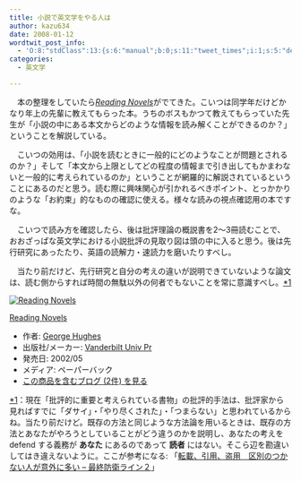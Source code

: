 ```yaml
---
title: 小説で英文学をやる人は
author: kazu634
date: 2008-01-12
wordtwit_post_info:
  - 'O:8:"stdClass":13:{s:6:"manual";b:0;s:11:"tweet_times";i:1;s:5:"delay";i:0;s:7:"enabled";i:1;s:10:"separation";s:2:"60";s:7:"version";s:3:"3.7";s:14:"tweet_template";b:0;s:6:"status";i:2;s:6:"result";a:0:{}s:13:"tweet_counter";i:2;s:13:"tweet_log_ids";a:1:{i:0;i:3597;}s:9:"hash_tags";a:0:{}s:8:"accounts";a:1:{i:0;s:7:"kazu634";}}'
categories:
  - 英文学

---
```

<div class="section">
<p>
    　本の整理をしていたら<i><a href="http://d.hatena.ne.jp/asin/0826514006" onclick="__gaTracker('send', 'event', 'outbound-article', 'http://d.hatena.ne.jp/asin/0826514006', 'Reading Novels');">Reading Novels</a></i>がでてきた。こいつは同学年だけどかなり年上の先輩に教えてもらった本。うちのボスもかつて教えてもらっていた先生が「小説の中にある本文からどのような情報を読み解くことができるのか？」ということを解説している。
</p>
  
<p>
    　こいつの効用は、「小説を読むときに一般的にどのようなことが問題とされるのか？」そして「本文から上限としてどの程度の情報まで引き出してもかまわないと一般的に考えられているのか」ということが網羅的に解説されているということにあるのだと思う。読む際に興味関心が引かれるべきポイント、とっかかりのような「お約束」的なものの確認に使える。様々な読みの視点確認用の本ですな。
</p>
  
<p>
    　こいつで読み方を確認したら、後は批評理論の概説書を2～3冊読むことで、おおざっぱな英文学における小説批評の見取り図は頭の中に入ると思う。後は先行研究にあったたり、英語の読解力・速読力を磨いたりすべし。
</p>
  
<p>
    　当たり前だけど、先行研究と自分の考えの違いが説明できていないような論文は、読む側からすれば時間の無駄以外の何者でもないことを常に意識すべし。<span class="footnote"><a href="/sirocco634/#f1" name="fn1" title="現在「批評的に重要と考えられている書物」の批評的手法は、批評家から見ればすでに「ダサイ」・「やり尽くされた」・「つまらない」と思われているからね。当たり前だけど。既存の方法と同じような方法論を用いるときは、既存の方法とあなたがやろうとしていることがどう違うのかを説明し、あなたの考えを defend する義務が あなた にあるのであって 読者 にはない。そこら辺を勘違いしてはき違えないように。ここが参考になる: 「[http://d.hatena.ne.jp/lastline/20080111/1200040740:title=転載、引用、盗用　区別のつかない人が意外に多い - 最終防衛ライン２]」">*1</a></span>
</p>
  
<div class="hatena-asin-detail">
<a href="http://www.amazon.co.jp/dp/0826514006/?tag=hatena_st1-22&ascsubtag=d-7ibv" onclick="__gaTracker('send', 'event', 'outbound-article', 'http://www.amazon.co.jp/dp/0826514006/?tag=hatena_st1-22&ascsubtag=d-7ibv', '');"><img src="https://images-na.ssl-images-amazon.com/images/I/31qyTl46nqL._SL160_.jpg" class="hatena-asin-detail-image" alt="Reading Novels" title="Reading Novels" /></a></p> 
    
<div class="hatena-asin-detail-info">
<p class="hatena-asin-detail-title">
<a href="http://www.amazon.co.jp/dp/0826514006/?tag=hatena_st1-22&ascsubtag=d-7ibv" onclick="__gaTracker('send', 'event', 'outbound-article', 'http://www.amazon.co.jp/dp/0826514006/?tag=hatena_st1-22&ascsubtag=d-7ibv', 'Reading Novels');">Reading Novels</a>
</p>
      
<ul>
<li>
<span class="hatena-asin-detail-label">作者:</span> <a href="http://d.hatena.ne.jp/keyword/George%20Hughes" onclick="__gaTracker('send', 'event', 'outbound-article', 'http://d.hatena.ne.jp/keyword/George%20Hughes', 'George Hughes');" class="keyword">George Hughes</a>
</li>
<li>
<span class="hatena-asin-detail-label">出版社/メーカー:</span> <a href="http://d.hatena.ne.jp/keyword/Vanderbilt%20Univ%20Pr" onclick="__gaTracker('send', 'event', 'outbound-article', 'http://d.hatena.ne.jp/keyword/Vanderbilt%20Univ%20Pr', 'Vanderbilt Univ Pr');" class="keyword">Vanderbilt Univ Pr</a>
</li>
<li>
<span class="hatena-asin-detail-label">発売日:</span> 2002/05
</li>
<li>
<span class="hatena-asin-detail-label">メディア:</span> ペーパーバック
</li>
<li>
<a href="http://d.hatena.ne.jp/asin/0826514006" onclick="__gaTracker('send', 'event', 'outbound-article', 'http://d.hatena.ne.jp/asin/0826514006', 'この商品を含むブログ (2件) を見る');" target="_blank">この商品を含むブログ (2件) を見る</a>
</li>
</ul>
</div>
    
<div class="hatena-asin-detail-foot">
</div>
</div>
</div>

<div class="footnote">
<p class="footnote">
<a href="/sirocco634/#fn1" name="f1">*1</a>：現在「批評的に重要と考えられている書物」の批評的手法は、批評家から見ればすでに「ダサイ」・「やり尽くされた」・「つまらない」と思われているからね。当たり前だけど。既存の方法と同じような方法論を用いるときは、既存の方法とあなたがやろうとしていることがどう違うのかを説明し、あなたの考えを defend する義務が <b>あなた</b> にあるのであって <b>読者</b> にはない。そこら辺を勘違いしてはき違えないように。ここが参考になる: 「<a href="http://d.hatena.ne.jp/lastline/20080111/1200040740" onclick="__gaTracker('send', 'event', 'outbound-article', 'http://d.hatena.ne.jp/lastline/20080111/1200040740', '転載、引用、盗用　区別のつかない人が意外に多い &#8211; 最終防衛ライン２');" target="_blank">転載、引用、盗用　区別のつかない人が意外に多い &#8211; 最終防衛ライン２</a>」
</p>
</div>
